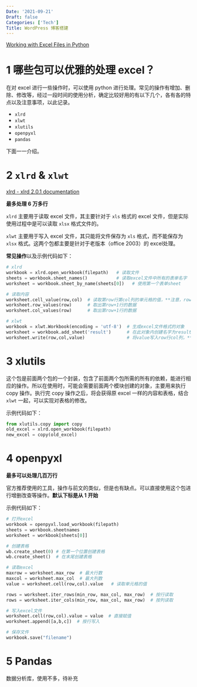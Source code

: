 ```yaml
---
Date: '2021-09-21'
Draft: false
Categories: ['Tech']
Title: WordPress 博客搭建
---
```


[Working with Excel Files in Python](http://www.python-excel.org/)

# 1 哪些包可以优雅的处理 excel？

在对 excel 进行一些操作时，可以使用 python 进行处理。常见的操作有增加、删除、修改等，经过一段时间的使用分析，确定比较好用的有以下几个，各有各的特点以及注意事项，以此记录。

- `xlrd`
- `xlwt`
- `xlutils`
- `openpyxl`
- `pandas`

下面一一介绍。

# 2 `xlrd` & `xlwt`

[xlrd - xlrd 2.0.1 documentation](https://xlrd.readthedocs.io/en/latest/)

**最多处理 6 万多行**

`xlrd` 主要用于读取 excel 文件，其主要针对于 `xls` 格式的 excel 文件，但是实际使用过程中是可以读取 `xlsx` 格式文件的。

`xlwt` 主要用于写入 excel 文件，其只能将文件保存为 `xls` 格式，而不能保存为 `xlsx` 格式。这两个包都主要是针对于老版本（office 2003）的 excel处理。

**常见操作**以及示例代码如下：

```python
# xlrd
workbook = xlrd.open_workbook(filepath)   # 读取文件
sheets = workbook.sheet_names()           # 读取excel文件中所有的表单名字
worksheet = workbook.sheet_by_name(sheets[0])   # 使用第一个表单sheet

# 读取内容
worksheet.cell_value(row,col)  # 读取第row行第col列的单元格的值，**注意，row和col是从0起的**
worksheet.row_values(row)      # 取出第row+1行的数据
worksheet.col_values(row)      # 取出第row+1行的数据
```

```python
# xlwt
workbook = xlwt.Workbook(encoding = 'utf-8')  # 生成excel文件格式的对象
worksheet = workbook.add_sheet('result')      # 在此对象内创建名字为result的sheet
worksheet.write(row,col,value)                # 将value写入row行col列，**注意，row和col是从0起的**
```

# 3 xlutils

这个包是前面两个包的一个封装，包含了前面两个包所需的所有的依赖，能进行相应的操作。所以在使用时，可能会需要前面两个模块创建的对象，主要用来执行 copy 操作。执行完 copy 操作之后，将会获得原 excel 一样的内容和表格，结合 `xlwt` 一起，可以实现对表格的修改。

示例代码如下：

```python
from xlutils.copy import copy
old_excel = xlrd.open_workbook(filepath)
new_excel = copy(old_excel)
```

# 4 openpyxl

**最多可以处理几百万行**

官方推荐使用的工具，操作与前文的类似，但是也有缺点。可以直接使用这个包进行增删改查等操作。**默认下标是从 1 开始**

示例代码如下：

```python
# 打开excel
workbook = openpyxl.load_workbook(filepath)
sheets = workbook.sheetnames
worksheet = workbook[sheets[0]]

# 创建表格
wb.create_sheet(0) # 在第一个位置创建表格
wb.create_sheet()  # 在末尾创建表格

# 读取excel
maxrow = worksheet.max_row  # 最大行数
maxcol = worksheet.max_col  # 最大列数
value = worksheet.cell(row,col).value   # 读取单元格的值

rows = worksheet.iter_rows(min_row, max_col, max_row)  # 按行读取
rows = worksheet.iter_cols(min_row, max_col, max_row)  # 按列读取

# 写入excel文件
worksheet.cell(row,col).value = value  # 直接赋值
worksheet.append([a,b,c])  # 按行写入

# 保存文件
workbook.save("filename")
```

# 5 Pandas

数据分析库，使用不多，待补充